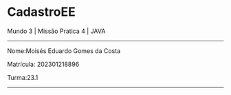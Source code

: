 # CadastroEE
 Mundo 3 | Missão Pratica 4 | JAVA

---

Nome:Moisés Eduardo Gomes da Costa

Matrícula: 202301218896

Turma:23.1

---
